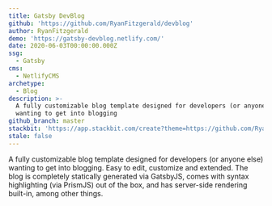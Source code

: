 ```yaml
---
title: Gatsby DevBlog
github: 'https://github.com/RyanFitzgerald/devblog'
author: RyanFitzgerald
demo: 'https://gatsby-devblog.netlify.com/'
date: 2020-06-03T00:00:00.000Z
ssg:
  - Gatsby
cms:
  - NetlifyCMS
archetype:
  - Blog
description: >-
  A fully customizable blog template designed for developers (or anyone else)
  wanting to get into blogging
github_branch: master
stackbit: 'https://app.stackbit.com/create?theme=https://github.com/RyanFitzgerald/devblog'
stale: false
---
```


A fully customizable blog template designed for developers (or anyone else) wanting to get into blogging. 
Easy to edit, customize and extended. The blog is completely statically generated via GatsbyJS, comes with syntax highlighting (via PrismJS) out of the box, and has server-side rendering built-in, among other things.
